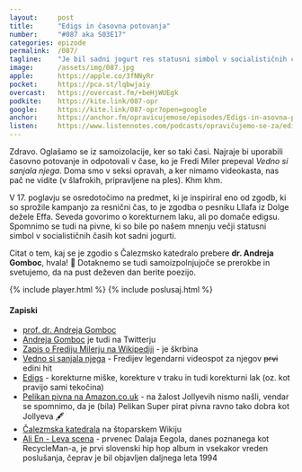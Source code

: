 ```yaml
---
layout: 	post
title:  	"Edigs in časovna potovanja"
number: 	"#087 aka S03E17"
categories:	epizode
permalink:	/087/
tagline: 	"Je bil sadni jogurt res statusni simbol v socialističnih časih, ali so bile to pivne in korekturna tekočina Edigs?"
image:		/assets/img/087.jpg
apple:		https://apple.co/3fNNyRr
pocket:		https://pca.st/lqbwjaiy
overcast:	https://overcast.fm/+beHjWUEgk
podkite:	https://kite.link/087-opr
google:		https://kite.link/087-opr?open=google
anchor:		https://anchor.fm/opravicujemose/episodes/Edigs-in-asovna-potovanja-e1dbgtf
listen:		https://www.listennotes.com/podcasts/opravičujemo-se-za/edigs-in-časovna-potovanja-yALZFigpt3x/embed/
---
```


Zdravo. Oglašamo se iz samoizolacije, ker so taki časi. Najraje bi uporabili časovno potovanje in odpotovali v čase, ko je Fredi Miler prepeval _Vedno si sanjala njega_. Doma smo v seksi opravah, a ker nimamo videokasta, nas pač ne vidite (v šlafrokih, pripravljene na ples). Khm khm. 

V 17. poglavju se osredotočimo na predmet, ki je inspiriral eno od zgodb, ki so sprožile kampanjo za resnični čas, to je zgodba o pesniku Lllafa iz Dolge dežele Effa. Seveda govorimo o korekturnem laku, ali po domače edigsu. Spomnimo se tudi na pivne, ki so bile po našem mnenju večji statusni simbol v socialističnih časih kot sadni jogurti. 

Citat o tem, kaj se je zgodio s Čalezmsko katedralo prebere **dr. Andreja Gomboc**, hvala! 🙏 Dotaknemo se tudi samoizpolnjujoče se prerokbe in svetujemo, da na pust deževen dan berite poezijo. 

{% include player.html %}
{% include poslusaj.html %}

<!--break-->

#### Zapiski

- [prof. dr. Andreja Gomboc](https://www.ung.si/sl/imenik/8345/andreja-gomboc/) 
- [Andreja Gomboc](https://twitter.com/andrejagomboc) je tudi na Twitterju
- [Zapis o Frediju Milerju na Wikipediji](https://sl.wikipedia.org/wiki/Fredi_Miler) - je škrbina
- [Vedno si sanjala njega](https://www.youtube.com/watch?v=5xUdGwh0pyA) - Fredijev legendarni videospot za njegov ~~prvi~~ edini hit
- [Edigs](https://www.marker.si/edigs) - korekturne miške, korekture v traku in tudi korekturni lak (oz. kot pravijo sami tekočina)
- [Pelikan pivna na Amazon.co.uk](https://amzn.to/3fP9OKL) - na žalost Jollyevih nismo našli, vendar se spomnimo, da je (bila) Pelikan Super pirat pivna ravno tako dobra kot Jollyeva 🖋
- [Čalezmska katedrala](https://hitchhikers.fandom.com/wiki/Cathedral_of_Chalesm) na štoparskem Wikiju
- [Ali En - Leva scena](https://sl.wikipedia.org/wiki/Leva_scena) - prvenec Dalaja Eegola, danes poznanega kot RecycleMan-a, je prvi slovenski hip hop album in vsekakor vreden poslušanja, čeprav je bil objavljen daljnega leta 1994 